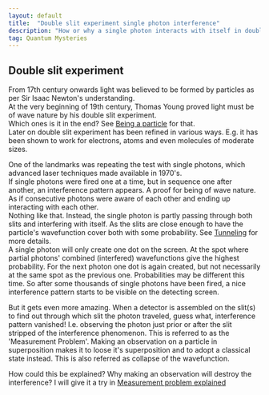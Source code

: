 ```yaml
---
layout: default
title:  "Double slit experiment single photon interference"
description: "How or why a single photon interacts with itself in double slit experiment"
tag: Quantum Mysteries
---
```


## Double slit experiment

From 17th century onwards light was believed to be formed by particles as per Sir Isaac Newton's understanding.  
At the very beginning of 19th century, Thomas Young proved light must be of wave nature by his double slit experiment.   
Which ones is it in the end? See [Being a particle](https://veikkonyfors.github.io/blog/2022/03/15/being-a-particle.html) for that.  
Later on double slit experiment has been refined in various ways. E.g. it has been shown to work for electrons, atoms and even molecules of moderate sizes.

One of the landmarks was repeating the test with single photons, which advanced laser techniques made available in 1970's.  
If single photons were fired one at a time, but in sequence one after another, an interference pattern appears. A proof for being of wave nature.  As if consecutive photons were aware of each other and ending up interacting with each other.  
Nothing like that. Instead, the single photon is partly passing through both slits and interfering with itself. As the slits are close enough to have the particle's wavefunction cover both with some probability. See [Tunneling](https://veikkonyfors.github.io/blog/2022/01/31/tunneling.html) for more details.  
A single photon will only create one dot on the screen. At the spot where partial photons' combined (interfered) wavefunctions give the highest probability. For the next photon one dot is again created, but not necessarily at the same spot as the previous one. Probabilities may be different this time. So after some thousands of single photons have been fired, a nice interference pattern starts to be visible on the detecting screen.

But it gets even more amazing. When a detector is assembled on the slit(s) to find out through which slit the photon traveled, guess what, interference pattern vanished! I.e. observing the photon just prior or after the slit stripped of the interference phenomenon. This is referred to as the 'Measurement Problem'. Making an observation on a particle in superposition makes it to loose it's superposition and to adopt a classical state instead. This is also referred as collapse of the wavefunction.

How could this be explained? Why making an observation will destroy the interference? I will give it a try in [Measurement problem explained](https://veikkonyfors.github.io/blog/2022/03/21/measurement-problem-explained.html)



